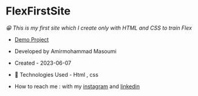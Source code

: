 # FlexFirstSite
*😁 This is my first site which I create only with HTML and CSS to train Flex*
- [Demo Project](https://masoomi1396.github.io/FlexFirstSite/)
- Developed by Amirmohammad Masoumi
- Created - 2023-06-07
- 🤖 Technologies Used - Html , css 

- How to reach me : with my
[instagram](https://www.instagram.com/masoomi1402) and
[linkedin](https://www.linkedin.com/in/masoumi1402) 
